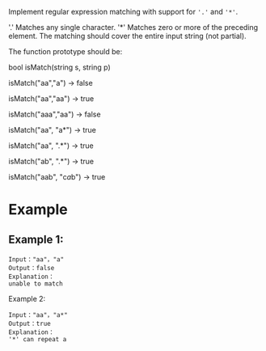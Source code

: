 Implement regular expression matching with support for `'.'` and `'*'`.

'.' Matches any single character.
'*' Matches zero or more of the preceding element.
The matching should cover the entire input string (not partial).


The function prototype should be:

bool isMatch(string s, string p)

isMatch("aa","a") → false

isMatch("aa","aa") → true

isMatch("aaa","aa") → false

isMatch("aa", "a*") → true

isMatch("aa", ".*") → true

isMatch("ab", ".*") → true

isMatch("aab", "c*a*b") → true

# Example
## Example 1:
```
Input："aa"，"a"
Output：false
Explanation：
unable to match
```
Example 2:
```
Input："aa"，"a*"
Output：true
Explanation：
'*' can repeat a
```